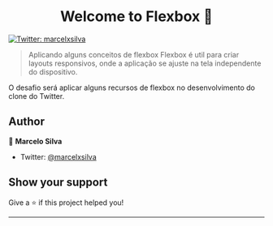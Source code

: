 <h1 align="center">Welcome to Flexbox 👋</h1>
<p>
  <a href="https://twitter.com/marcelxsilva" target="_blank">
    <img alt="Twitter: marcelxsilva" src="https://img.shields.io/twitter/follow/marcelxsilva.svg?style=social" />
  </a>
</p>

> Aplicando alguns conceitos de flexbox
Flexbox é util para criar layouts responsivos, onde a aplicação se ajuste na tela independente do dispositivo.

O desafio será aplicar alguns recursos de flexbox no desenvolvimento do clone do Twitter.
## Author

👤 **Marcelo Silva**

* Twitter: [@marcelxsilva](https://twitter.com/marcelxsilva)

## Show your support

Give a ⭐️ if this project helped you!

***